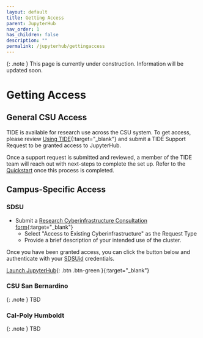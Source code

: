 ```yaml
---
layout: default
title: Getting Access
parent: JupyterHub
nav_order: 1
has_children: false
description: ""
permalink: /jupyterhub/gettingaccess
---
```


{: .note }
This page is currently under construction. Information will be updated soon.

# Getting Access

## General CSU Access
TIDE is available for research use across the CSU system. To get access, please review [Using TIDE](https://tide.sdsu.edu/usingtide/){:target="_blank"} and submit a TIDE Support Request to be granted access to JupyterHub.

Once a support request is submitted and reviewed, a member of the TIDE team will reach out with next-steps to complete the set up. Refer to the [Quickstart](./quickstart) once this process is completed.

## Campus-Specific Access


### SDSU
- Submit a [Research Cyberinfrastructure Consultation form](https://sdsu.service-now.com/sp?id=sc_cat_item&sys_id=029639611bb825505764fd1b1e4bcb3a&sysparm_category=29ac153fdbbf4c9024094672399619e9){:target="_blank"}
    - Select "Access to Existing Cyberinfrastructure" as the Request Type
    - Provide a brief description of your intended use of the cluster.

Once you have been granted access, you can click the button below and authenticate with your [SDSUid](https://it.sdsu.edu/sdsuid) credentials.

[Launch JupyterHub](https://jupyterhub-research.sdsu.edu){: .btn .btn-green }{:target="_blank"}

### CSU San Bernardino

{: .note } 
TBD

### Cal-Poly Humboldt

{: .note }
TBD